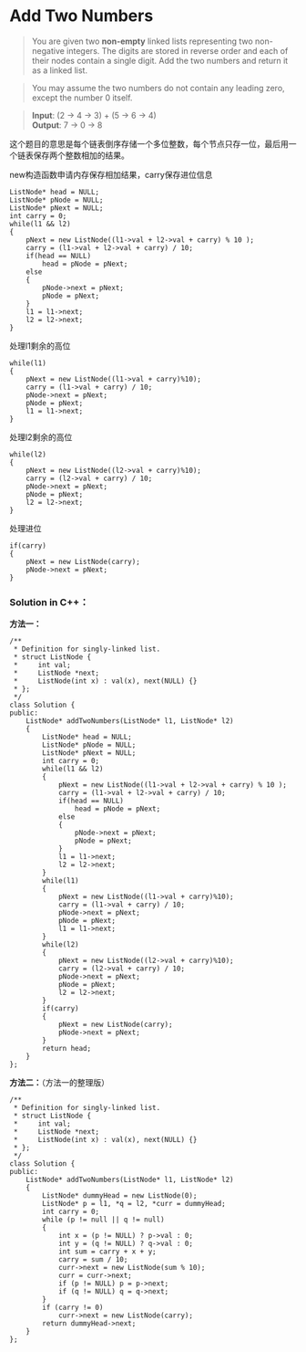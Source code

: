 # Add Two Numbers
> You are given two **non-empty** linked lists representing two non-negative integers. The digits are stored in reverse order and each of their nodes contain a single digit. Add the two numbers and return it as a linked list.

> You may assume the two numbers do not contain any leading zero, except the number 0 itself.

> **Input**: (2 -> 4 -> 3) + (5 -> 6 -> 4)  
> **Output**: 7 -> 0 -> 8

这个题目的意思是每个链表倒序存储一个多位整数，每个节点只存一位，最后用一个链表保存两个整数相加的结果。    

new构造函数申请内存保存相加结果，carry保存进位信息 

	ListNode* head = NULL;
    ListNode* pNode = NULL;
    ListNode* pNext = NULL;
    int carry = 0;
    while(l1 && l2)
    {
        pNext = new ListNode((l1->val + l2->val + carry) % 10 );
        carry = (l1->val + l2->val + carry) / 10;
        if(head == NULL)
            head = pNode = pNext;
        else
        {
            pNode->next = pNext;
            pNode = pNext;
        }
        l1 = l1->next;
        l2 = l2->next;
    }  
处理l1剩余的高位  

	while(l1)
	{
	    pNext = new ListNode((l1->val + carry)%10);
	    carry = (l1->val + carry) / 10;
	    pNode->next = pNext;
	    pNode = pNext;
	    l1 = l1->next;
	}
处理l2剩余的高位  

	while(l2)
	{
	    pNext = new ListNode((l2->val + carry)%10);
	    carry = (l2->val + carry) / 10;
	    pNode->next = pNext;
	    pNode = pNext;
	    l2 = l2->next;
	}
处理进位 

	if(carry)
    {
        pNext = new ListNode(carry);
        pNode->next = pNext;
    }  
### Solution in C++：    
**方法一：**

	/**
	 * Definition for singly-linked list.
	 * struct ListNode {
	 *     int val;
	 *     ListNode *next;
	 *     ListNode(int x) : val(x), next(NULL) {}
	 * };
	 */
	class Solution {
	public:
	    ListNode* addTwoNumbers(ListNode* l1, ListNode* l2) 
	    {
	        ListNode* head = NULL;
	        ListNode* pNode = NULL;
	        ListNode* pNext = NULL;
	        int carry = 0;
	        while(l1 && l2)
	        {
	            pNext = new ListNode((l1->val + l2->val + carry) % 10 );
	            carry = (l1->val + l2->val + carry) / 10;
	            if(head == NULL)
	                head = pNode = pNext;
	            else
	            {
	                pNode->next = pNext;
	                pNode = pNext;
	            }
	            l1 = l1->next;
	            l2 = l2->next;
	        }
	        while(l1)
	        {
	            pNext = new ListNode((l1->val + carry)%10);
	            carry = (l1->val + carry) / 10;
	            pNode->next = pNext;
	            pNode = pNext;
	            l1 = l1->next;
	        }
	        while(l2)
	        {
	            pNext = new ListNode((l2->val + carry)%10);
	            carry = (l2->val + carry) / 10;
	            pNode->next = pNext;
	            pNode = pNext;
	            l2 = l2->next;
	        }
	        if(carry)
	        {
	            pNext = new ListNode(carry);
	            pNode->next = pNext;
	        }
	        return head;        
	    }
	};
**方法二：**（方法一的整理版）

	/**
	 * Definition for singly-linked list.
	 * struct ListNode {
	 *     int val;
	 *     ListNode *next;
	 *     ListNode(int x) : val(x), next(NULL) {}
	 * };
	 */
	class Solution {
	public:
	    ListNode* addTwoNumbers(ListNode* l1, ListNode* l2) 
	    {
	        ListNode* dummyHead = new ListNode(0);
    		ListNode* p = l1, *q = l2, *curr = dummyHead;
   			int carry = 0;
    		while (p != null || q != null) 
			{
		        int x = (p != NULL) ? p->val : 0;
		        int y = (q != NULL) ? q->val : 0;
		        int sum = carry + x + y;
		        carry = sum / 10;
		        curr->next = new ListNode(sum % 10);
		        curr = curr->next;
		        if (p != NULL) p = p->next;
		        if (q != NULL) q = q->next;
    		}
    		if (carry != 0) 
        		curr->next = new ListNode(carry);
   			return dummyHead->next;	        
	    }
	};